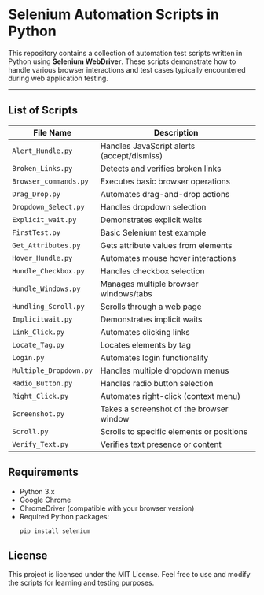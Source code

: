 # Selenium Automation Scripts in Python

This repository contains a collection of automation test scripts written in Python using **Selenium WebDriver**. These scripts demonstrate how to handle various browser interactions and test cases typically encountered during web application testing.

---

## List of Scripts

| File Name              | Description                                 |
|------------------------|---------------------------------------------|
| `Alert_Hundle.py`       | Handles JavaScript alerts (accept/dismiss) |
| `Broken_Links.py`       | Detects and verifies broken links          |
| `Browser_commands.py`   | Executes basic browser operations          |
| `Drag_Drop.py`          | Automates drag-and-drop actions            |
| `Dropdown_Select.py`    | Handles dropdown selection                 |
| `Explicit_wait.py`      | Demonstrates explicit waits                |
| `FirstTest.py`          | Basic Selenium test example                |
| `Get_Attributes.py`     | Gets attribute values from elements        |
| `Hover_Hundle.py`       | Automates mouse hover interactions         |
| `Hundle_Checkbox.py`    | Handles checkbox selection                 |
| `Hundle_Windows.py`     | Manages multiple browser windows/tabs      |
| `Hundling_Scroll.py`    | Scrolls through a web page                 |
| `Implicitwait.py`       | Demonstrates implicit waits                |
| `Link_Click.py`         | Automates clicking links                   |
| `Locate_Tag.py`         | Locates elements by tag                    |
| `Login.py`              | Automates login functionality              |
| `Multiple_Dropdown.py`  | Handles multiple dropdown menus            |
| `Radio_Button.py`       | Handles radio button selection             |
| `Right_Click.py`        | Automates right-click (context menu)       |
| `Screenshot.py`         | Takes a screenshot of the browser window   |
| `Scroll.py`             | Scrolls to specific elements or positions  |
| `Verify_Text.py`        | Verifies text presence or content          |


## Requirements

- Python 3.x
- Google Chrome
- ChromeDriver (compatible with your browser version)
- Required Python packages:
  ```bash
  pip install selenium
## License
This project is licensed under the MIT License. Feel free to use and modify the scripts for learning and testing purposes.
